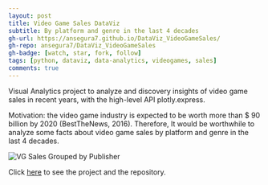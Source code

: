 ```yaml
---
layout: post
title: Video Game Sales DataViz
subtitle: By platform and genre in the last 4 decades
gh-url: https://ansegura7.github.io/DataViz_VideoGameSales/
gh-repo: ansegura7/DataViz_VideoGameSales
gh-badge: [watch, star, fork, follow]
tags: [python, dataviz, data-analytics, videogames, sales]
comments: true
---
```


Visual Analytics project to analyze and discovery insights of video game sales in recent years, with the high-level API plotly.express.

Motivation: the video game industry is expected to be worth more than $ 90 billion by 2020 (BestTheNews, 2016). Therefore, It would be worthwhile to analyze some facts about video game sales by platform and genre in the last 4 decades.

![VG Sales Grouped by Publisher](https://raw.githubusercontent.com/ansegura7/DataViz_VideoGameSales/master/images/sales-grouped-by-publisher.PNG)

Click [here](https://ansegura7.github.io/DataViz_VideoGameSales/) to see the project and the repository.
